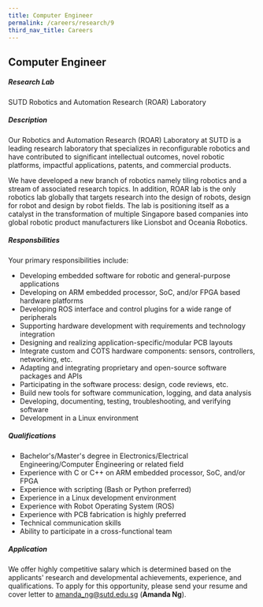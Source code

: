 ```yaml
---
title: Computer Engineer
permalink: /careers/research/9
third_nav_title: Careers
---
```

## Computer Engineer
##### Research Lab
SUTD Robotics and Automation Research (ROAR) Laboratory
  
##### Description
Our Robotics and Automation Research (ROAR) Laboratory at SUTD is a leading research laboratory that specializes in reconfigurable robotics and have contributed to significant intellectual outcomes, novel robotic platforms, impactful applications, patents, and commercial products.
  
We have developed a new branch of robotics namely tiling robotics and a stream of associated research topics. In addition, ROAR lab is the only robotics lab globally that targets research into the design of robots, design for robot and design by robot fields. The lab is positioning itself as a catalyst in the transformation of multiple Singapore based companies into global robotic product manufacturers like Lionsbot and Oceania Robotics.
  
##### Responsbilities
Your primary responsibilities include:
* Developing embedded software for robotic and general-purpose applications
* Developing on ARM embedded processor, SoC, and/or FPGA based hardware platforms
* Developing ROS interface and control plugins for a wide range of peripherals
* Supporting hardware development with requirements and technology integration
* Designing and realizing application-specific/modular PCB layouts
* Integrate custom and COTS hardware components: sensors, controllers, networking, etc.
* Adapting and integrating proprietary and open-source software packages and APIs
* Participating in the software process: design, code reviews, etc.
* Build new tools for software communication, logging, and data analysis
* Developing, documenting, testing, troubleshooting, and verifying software
* Development in a Linux environment
  
##### Qualifications
* Bachelor's/Master's degree in Electronics/Electrical Engineering/Computer Engineering or related field
* Experience with C or C++ on ARM embedded processor, SoC, and/or FPGA
* Experience with scripting (Bash or Python preferred)
* Experience in a Linux development environment
* Experience with Robot Operating System (ROS)
* Experience with PCB fabrication is highly preferred
* Technical communication skills
* Ability to participate in a cross-functional team
  
##### Application  
We offer highly competitive salary which is determined based on the applicants' research and developmental achievements, experience, and qualifications. To apply for this opportunity, please send your resume and cover letter to [amanda_ng@sutd.edu.sg](amanda_ng@sutd.edu.sg) (**Amanda Ng**). 